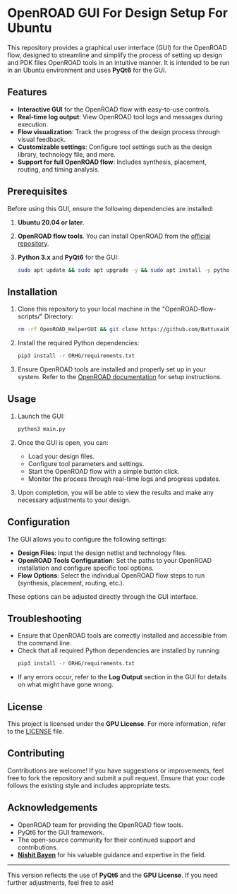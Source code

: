# OpenROAD GUI For Design Setup For Ubuntu

This repository provides a graphical user interface (GUI) for the OpenROAD flow, designed to streamline and simplify the process of setting up design and PDK files OpenROAD tools in an intuitive manner. It is intended to be run in an Ubuntu environment and uses **PyQt6** for the GUI.

## Features

- **Interactive GUI** for the OpenROAD flow with easy-to-use controls.
- **Real-time log output**: View OpenROAD tool logs and messages during execution.
- **Flow visualization**: Track the progress of the design process through visual feedback.
- **Customizable settings**: Configure tool settings such as the design library, technology file, and more.
- **Support for full OpenROAD flow**: Includes synthesis, placement, routing, and timing analysis.

## Prerequisites

Before using this GUI, ensure the following dependencies are installed:

1. **Ubuntu 20.04 or later**.
2. **OpenROAD flow tools**. You can install OpenROAD from the [official repository](https://github.com/The-OpenROAD-Project/OpenROAD).
3. **Python 3.x** and **PyQt6** for the GUI:

   ```bash
   sudo apt update && sudo apt upgrade -y && sudo apt install -y python3 python3-pip && pip install --upgrade pip && pip install PyQt6
   ```

## Installation

1. Clone this repository to your local machine in the "OpenROAD-flow-scripts/" Directory:
   ```bash
   rm -rf OpenROAD_HelperGUI && git clone https://github.com/BattusaiKuroKame/OpenROAD_HelperGUI.git
   ```

2. Install the required Python dependencies:
   ```bash
   pip3 install -r ORHG/requirements.txt
   ```

3. Ensure OpenROAD tools are installed and properly set up in your system. Refer to the [OpenROAD documentation](https://openroad.readthedocs.io/) for setup instructions.

## Usage

1. Launch the GUI:
   ```bash
   python3 main.py
   ```

2. Once the GUI is open, you can:
   - Load your design files.
   - Configure tool parameters and settings.
   - Start the OpenROAD flow with a simple button click.
   - Monitor the process through real-time logs and progress updates.

3. Upon completion, you will be able to view the results and make any necessary adjustments to your design.

## Configuration

The GUI allows you to configure the following settings:
- **Design Files**: Input the design netlist and technology files.
- **OpenROAD Tools Configuration**: Set the paths to your OpenROAD installation and configure specific tool options.
- **Flow Options**: Select the individual OpenROAD flow steps to run (synthesis, placement, routing, etc.).

These options can be adjusted directly through the GUI interface.

## Troubleshooting

- Ensure that OpenROAD tools are correctly installed and accessible from the command line.
- Check that all required Python dependencies are installed by running:
  ```bash
  pip3 install -r ORHG/requirements.txt
  ```
- If any errors occur, refer to the **Log Output** section in the GUI for details on what might have gone wrong.

## License

This project is licensed under the **GPU License**. For more information, refer to the [LICENSE](LICENSE) file.


## Contributing

Contributions are welcome! If you have suggestions or improvements, feel free to fork the repository and submit a pull request. Ensure that your code follows the existing style and includes appropriate tests.

## Acknowledgements

- OpenROAD team for providing the OpenROAD flow tools.
- PyQt6 for the GUI framework.
- The open-source community for their continued support and contributions.
- **[Nishit Bayen](https://github.com/nishit0072e)** for his valuable guidance and expertise in the field.


--- 

This version reflects the use of **PyQt6** and the **GPU License**. If you need further adjustments, feel free to ask!
